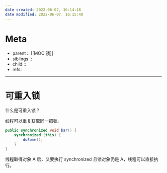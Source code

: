 ```yaml
---
date created: 2022-06-07, 16:14:18
date modified: 2022-06-07, 16:15:40
---
```


# Meta

- parent :: [[MOC 锁]]
- siblings ::
- child ::
- refs:

---

# 可重入锁

什么是可重入锁？

线程可以重复获取同一把锁。

```java
public synchronized void bar() {
	synchronized (this) {
		doSome();
	}
}
```

线程取得对象 A 后，又要执行 synchronized 且锁对象仍是 A，线程可以直接执行。

